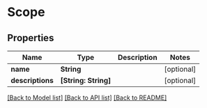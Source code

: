 # Scope

## Properties
Name | Type | Description | Notes
------------ | ------------- | ------------- | -------------
**name** | **String** |  | [optional] 
**descriptions** | **[String: String]** |  | [optional] 

[[Back to Model list]](../README.md#documentation-for-models) [[Back to API list]](../README.md#documentation-for-api-endpoints) [[Back to README]](../README.md)


